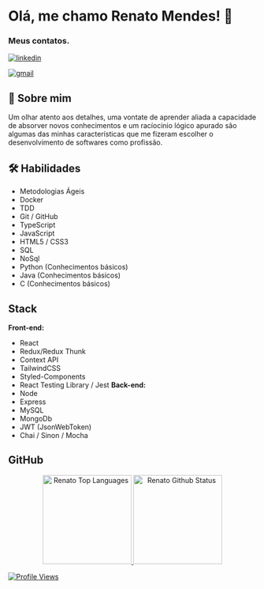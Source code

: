 
# Olá, me chamo Renato Mendes! 👋
### Meus contatos.
[![linkedin](https://img.shields.io/badge/linkedin-0A66C2?style=for-the-badge&logo=linkedin&logoColor=white)](https://www.linkedin.com/)

[![gmail](https://img.shields.io/badge/gmail-1DA1F2?style=for-the-badge&logo=gmail&logoColor=white)](mailto:mendeslrenat@gmail.com)


## 🚀 Sobre mim
Um olhar atento aos detalhes, uma vontate de aprender aliada
a capacidade de absorver novos conhecimentos e um racíocinio lógico apurado
são algumas das minhas características que me fizeram escolher o
desenvolvimento de softwares como profissão.


## 🛠 Habilidades
- Metodologias Ágeis
- Docker
- TDD
- Git / GitHub
- TypeScript
- JavaScript
- HTML5 / CSS3
- SQL
- NoSql
- Python (Conhecimentos básicos)
- Java (Conhecimentos básicos)
- C (Conhecimentos básicos)

## Stack

**Front-end:**
- React
- Redux/Redux Thunk
- Context API
- TailwindCSS
- Styled-Components
- React Testing Library / Jest
**Back-end:**
- Node
- Express
- MySQL
- MongoDb
- JWT (JsonWebToken)
- Chai / Sinon / Mocha



## GitHub

<div align="center">
 <a href="https://www.linkedin.com/in/renatolmendes/">
  <img height="180em" alt="Renato Top Languages" src="https://github-readme-stats.vercel.app/api/top-langs?username=natomendes&layout=compact&theme=tokyonight&hide_border=true&bg_color=0D1117"/>
  <img height="180em" alt="Renato Github Status" src="https://github-readme-stats.vercel.app/api?username=natomendes&show_icons=true&theme=tokyonight"/>
</div>
 
 
  <!-- <img align="center" src="https://img.shields.io/badge/tailwindcss-%2338B2AC.svg?style=for-the-badge&logo=tailwind-css&logoColor=white" /> --> 
 
 ![Profile Views](https://gpvc.arturio.dev/natomendes)
